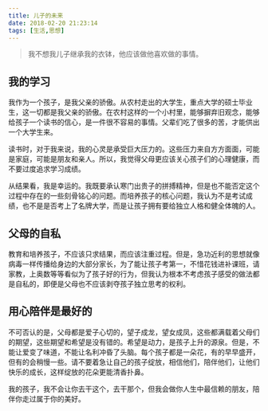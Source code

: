 ```yaml
---
title: 儿子的未来
date: 2018-02-20 21:23:14
tags: [生活,思想]
---
```


> 我不想我儿子继承我的衣钵，他应该做他喜欢做的事情。

<!-- more -->

## 我的学习
我作为一个孩子，是我父亲的骄傲。从农村走出的大学生，重点大学的硕士毕业生，这一切都是我父亲的骄傲。在农村这样的一个小村里，能够摒弃旧观念，能够给孩子一个读书的信心，是一件很不容易的事情。父辈们吃了很多的苦，才能供出一个大学生来。

读书时，对于我来说，我的心灵是承受巨大压力的。这些压力来自方方面面，可能是家庭，可能是朋友和亲人。所以，我觉得父母更应该关心孩子们的心理健康，而不要过度追求学习成绩。

从结果看，我是幸运的。我既要承认寒门出贵子的拼搏精神，但是也不能否定这个过程中存在的一些刻骨铭心的问题。而培养孩子的核心问题，我认为不是考试成绩，也不是是否考上了名牌大学，而是让孩子拥有要给独立人格和健全体魄的人。

## 父母的自私
教育和培养孩子，不应该只求结果，而应该注重过程。但是，急功近利的思想就像病毒一样传播给身边的大部分家长，为了能让孩子考第一，不惜花钱进补课班，请家教，上奥数等等看似为了孩子好的行为，但我认为根本不考虑孩子感受的做法都是自私的，即便是父母也不应该剥夺孩子独立思考的权利。

## 用心陪伴是最好的
不可否认的是，父母都是爱子心切的，望子成龙，望女成凤，这些都满载着父母们的期望，这些期望和希望是没有错的。希望是动力，是孩子上升的源泉。但是，不能让爱变了味道，不能让名利冲昏了头脑。每个孩子都是一朵花，有的早早盛开，但有的会稍慢一些。请不要着急让自己的孩子绽放，相信他们，陪伴他们，让他们快乐的成长，这样绽放的花朵更能清香扑鼻。

我的孩子，我不会让你去干这个，去干那个，但我会做你人生中最信赖的朋友，陪伴你走过属于你的美好。